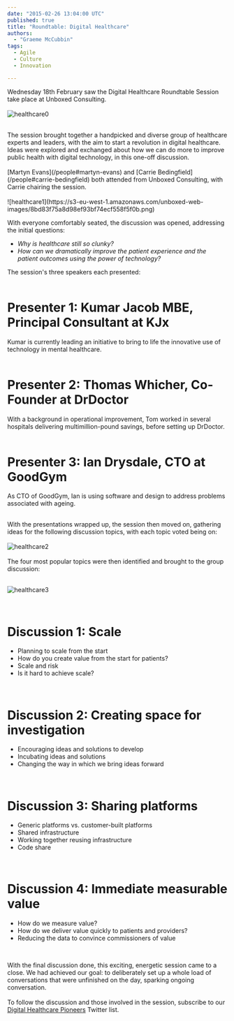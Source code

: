 ```yaml
---
date: "2015-02-26 13:04:00 UTC"
published: true
title: "Roundtable: Digital Healthcare"
authors:
  - "Graeme McCubbin"
tags:
  - Agile
  - Culture
  - Innovation

---
```


Wednesday 18th February saw the Digital Healthcare Roundtable Session take place at Unboxed Consulting.<br/>
<br/>
![healthcare0](https://s3-eu-west-1.amazonaws.com/unboxed-web-images/625db603b45ad19a560cda19be69cee3.jpg)

<br/>
The session brought together a handpicked and diverse group of healthcare experts and leaders, with the aim to start a revolution in digital healthcare. Ideas were explored and exchanged about how we can do more to improve public health with digital technology, in this one-off discussion.<br/>
<br/>
[Martyn Evans](/people#martyn-evans) and [Carrie Bedingfield](/people#carrie-bedingfield) both attended from Unboxed Consulting, with Carrie chairing the session.<br/>
<br/>
![healthcare1](https://s3-eu-west-1.amazonaws.com/unboxed-web-images/8bd83f75a8d98ef93bf74ecf558f5f0b.png)

With everyone comfortably seated, the discussion was opened, addressing the initial questions:<br/>

* <i>Why is healthcare still so clunky?</i><br/>
* <i>How can we dramatically improve the patient experience and the patient outcomes using the power of technology?</i><br/>

The session's three speakers each presented:<br/>
<br/>
<h1>Presenter 1: Kumar Jacob MBE, Principal Consultant at KJx</h1>

Kumar is currently leading an initiative to bring to life the innovative use of technology in mental healthcare.<br/>
<br/>

<h1>Presenter 2: Thomas Whicher, Co-Founder at DrDoctor</h1>

With a background in operational improvement, Tom worked in several hospitals delivering multimillion-pound savings, before setting up DrDoctor.<br/>
<br/>

<h1>Presenter 3: Ian Drysdale, CTO at GoodGym</h1>

As CTO of GoodGym, Ian is using software and design to address problems associated with ageing.<br/>
<br/>

With the presentations wrapped up, the session then moved on, gathering ideas for the following discussion topics, with each topic voted being on:<br/>
<br/>
![healthcare2](https://s3-eu-west-1.amazonaws.com/unboxed-web-images/dff322dae25267bddba403c00b25fbeb.png)<br/>
<br/>
The four most popular topics were then identified and brought to the group discussion:<br/>
<br/>

![healthcare3](https://s3-eu-west-1.amazonaws.com/unboxed-web-images/13eef31d83c55ad5a30999276231183c.png)

<br/>
<h1>Discussion 1: Scale</h1>

* Planning to scale from the start<br/>
* How do you create value from the start for patients?<br/>
* Scale and risk<br/>
* Is it hard to achieve scale?<br/>
<br/>

<h1>Discussion 2: Creating space for investigation</h1>

* Encouraging ideas and solutions to develop<br/>
* Incubating ideas and solutions<br/>
* Changing the way in which we bring ideas forward<br/>
<br/>

<h1>Discussion 3: Sharing platforms</h1>

* Generic platforms vs. customer-built platforms<br/>
* Shared infrastructure<br/>
* Working together reusing infrastructure<br/>
* Code share<br/>
<br/>

<h1>Discussion 4: Immediate measurable value</h1>

* How do we measure value?<br/>
* How do we deliver value quickly to patients and providers?<br/>
* Reducing the data to convince commissioners of value<br/>
<br/>

With the final discussion done, this exciting, energetic session came to a close. We had achieved our goal: to deliberately set up a whole load of conversations that were unfinished on the day, sparking ongoing conversation.<br/>
<br/>
To follow the discussion and those involved in the session, subscribe to our [Digital Healthcare Pioneers](https://twitter.com/Ubxd/lists/digital-health-pioneers1) Twitter list.
